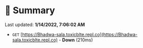 # 📖 Summary
Last updated: **1/14/2022, 7:06:02 AM**

- `GET` [https://Bhadwa-sala.toxicblte.repl.co](https://Bhadwa-sala.toxicblte.repl.co) - **Down** (210ms)
